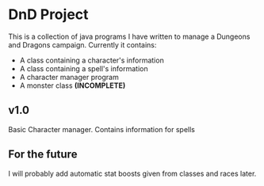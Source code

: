 # DnD Project

This is a collection of java programs I have written to manage a Dungeons and Dragons campaign.
Currently it contains:
* A class containing a character's information
* A class containing a spell's information
* A character manager program
* A monster class **(INCOMPLETE)**

## v1.0

Basic Character manager.
Contains information for spells

## For the future
I will probably add automatic stat boosts given from classes and races later. 

